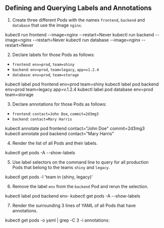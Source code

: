 ## Defining and Querying Labels and Annotations

1. Create three different Pods with the names `frontend`, `backend` and `database` that use the image `nginx`.

kubectl run frontend --image=nginx --restart=Never
kubectl run backend --image=nginx --restart=Never
kubectl run database --image=nginx --restart=Never

2. Declare labels for those Pods as follows:

- `frontend`: `env=prod`, `team=shiny`
- `backend`: `env=prod`, `team=legacy`, `app=v1.2.4`
- `database`: `env=prod`, `team=storage`

kubectl label pod frontend env=prod team=shiny
kubectl label pod backend env=prod team=legacy app=v.1.2.4
kubectl label pod database env=prod team=storage

3. Declare annotations for those Pods as follows:

- `frontend`: `contact=John Doe`, `commit=2d3mg3`
- `backend`: `contact=Mary Harris`

kubectl annotate pod frontend contact="John Doe" commit=2d3mg3
kubectl annotate pod backend contact="Mary Harris"

4. Render the list of all Pods and their labels.

kubectl get pods -A --show-labels

5. Use label selectors on the command line to query for all production Pods that belong to the teams `shiny` and `legacy`.

kubectl get pods -l 'team in (shiny, legacy)'

6. Remove the label `env` from the `backend` Pod and rerun the selection.

kubectl label pod backend env-
kubectl get pods -A --show-labels

7. Render the surrounding 3 lines of YAML of all Pods that have annotations.

kubectl get pods -o yaml | grep -C 3 -i annotations: 